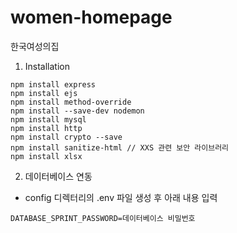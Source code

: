 # women-homepage
한국여성의집

1. Installation
```
npm install express
npm install ejs
npm install method-override
npm install --save-dev nodemon
npm install mysql
npm install http
npm install crypto --save
npm install sanitize-html // XXS 관련 보안 라이브러리
npm install xlsx
```

2. 데이터베이스 연동
- config 디렉터리의 .env 파일 생성 후 아래 내용 입력
```
DATABASE_SPRINT_PASSWORD=데이터베이스 비밀번호
```